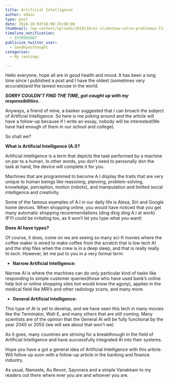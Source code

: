 ```yaml
---
title: Artificial Intelligence
author: admin
type: post
date: 2018-10-03T16:00:25+00:00
thumbnail: /wp-content/uploads/2018/10/ai-slideshow-solve-problemsa-712.png
timeline_notification:
  - 1538582687
publicize_twitter_user:
  - Sandhyasthought
categories:
  - My rantings

---
```

Hello everyone, hope all are in good health and mood. It has been a long time since I published a post and I have the oldest (sometimes very accurate)and the lamest excuse in the world.

_**SORRY COULDN&#8217;T FIND THE TIME, got caught up with my responsibilities.**_

Anyways, a friend of mine, a banker suggested that I can broach the subject of Artificial Intelligence. So here is me poking around and the article will have a follow-up because if I write an essay, nobody will be interested(We have had enough of them in our school and college).

So shall we?

**What is Artificial Intelligence (A.I)?**

Artificial intelligence is a term that depicts the task performed by a machine on par to a human. In other words, you don&#8217;t need to personally don the task at hand, the device will complete it for you.

Machines that are programmed to become A.I display the traits that are very unique to human beings like reasoning, planning, problem-solving, knowledge, perception, motion (robots), and manipulation and limited social intelligence and creativity.

Some of the famous examples of A.I in our daily life is Alexa, Siri and Google home devices. When shopping online, you would have noticed that you get  many automatic shopping recommendations (ding ding ding A.I at work) (FYI could be irritating too, as it won&#8217;t let you type what you want)

**Does AI have types?**

Of course, it does, come on we are seeing so many sci-fi movies where the coffee maker is wired to make coffee from the scratch that is low tech AI and the ship files when the crew is in a deep sleep, and that is really really hi-tech. However, let me put to you in a very formal term:

  * **Narrow Artificial Intelligence:**

Narrow AI is where the machines can do only particular kind of tasks like responding to simple customer queries(those who have used bank&#8217;s online help bot or online shopping sites bot would know the agony), applies in the medical field like MRI&#8217;s and other radiology scans, and many more.

  * **General Artificial Intelligence:**

This type of AI is yet to develop, and we have seen this tech in many movies like the Terminator, Wall-E, and many others that are still coming. Many scientists are of the opinion that the General AI will be fully functional by the year 2040 or 2050 (we will see about that won&#8217;t we)

As it goes, many countries are striving for a breakthrough in the field of Artificial Intelligence and have successfully integrated AI into their systems.

Hope you have a got a general idea of Artificial Intelligence with this article. Will follow up soon with a follow-up article in the banking and finance industry.

As usual, Namaste, Au Revoir, Sayonara and a simple Vanakkam to my readers out there where ever you are and whoever you are.

&nbsp;

&nbsp;

&nbsp;